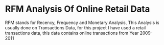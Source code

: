 # RFM Analysis Of Online Retail Data

RFM stands for Recency, Frequency and Monetary Analysis, This Analysis is usually done on Transactions Data,
for this project I have used a retail transactions data, this data contains online transactions from Year 2009-2011

